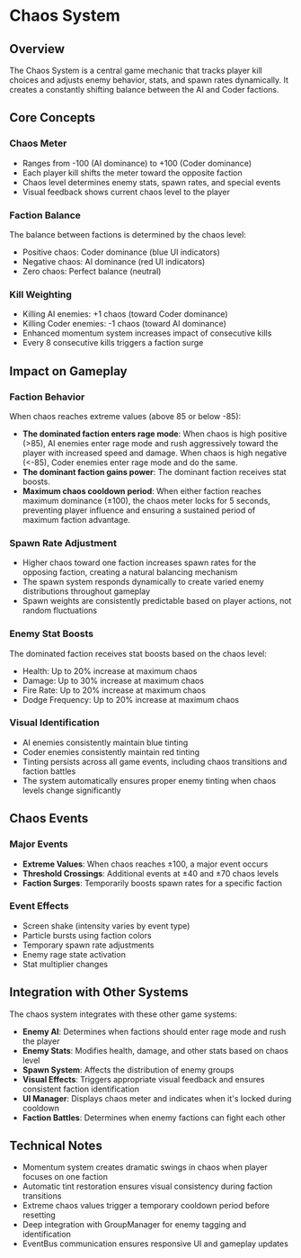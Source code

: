 # Chaos System

## Overview

The Chaos System is a central game mechanic that tracks player kill choices and adjusts enemy behavior, stats, and spawn rates dynamically. It creates a constantly shifting balance between the AI and Coder factions.

## Core Concepts

### Chaos Meter

- Ranges from -100 (AI dominance) to +100 (Coder dominance)
- Each player kill shifts the meter toward the opposite faction
- Chaos level determines enemy stats, spawn rates, and special events
- Visual feedback shows current chaos level to the player

### Faction Balance

The balance between factions is determined by the chaos level:
- Positive chaos: Coder dominance (blue UI indicators)
- Negative chaos: AI dominance (red UI indicators)
- Zero chaos: Perfect balance (neutral)

### Kill Weighting

- Killing AI enemies: +1 chaos (toward Coder dominance)
- Killing Coder enemies: -1 chaos (toward AI dominance)
- Enhanced momentum system increases impact of consecutive kills
- Every 8 consecutive kills triggers a faction surge

## Impact on Gameplay

### Faction Behavior

When chaos reaches extreme values (above 85 or below -85):

- **The dominated faction enters rage mode**: When chaos is high positive (>85), AI enemies enter rage mode and rush aggressively toward the player with increased speed and damage. When chaos is high negative (<-85), Coder enemies enter rage mode and do the same.
- **The dominant faction gains power**: The dominant faction receives stat boosts.
- **Maximum chaos cooldown period**: When either faction reaches maximum dominance (±100), the chaos meter locks for 5 seconds, preventing player influence and ensuring a sustained period of maximum faction advantage.

### Spawn Rate Adjustment

- Higher chaos toward one faction increases spawn rates for the opposing faction, creating a natural balancing mechanism
- The spawn system responds dynamically to create varied enemy distributions throughout gameplay
- Spawn weights are consistently predictable based on player actions, not random fluctuations

### Enemy Stat Boosts

The dominated faction receives stat boosts based on the chaos level:
- Health: Up to 20% increase at maximum chaos
- Damage: Up to 30% increase at maximum chaos
- Fire Rate: Up to 20% increase at maximum chaos
- Dodge Frequency: Up to 20% increase at maximum chaos

### Visual Identification

- AI enemies consistently maintain blue tinting
- Coder enemies consistently maintain red tinting
- Tinting persists across all game events, including chaos transitions and faction battles
- The system automatically ensures proper enemy tinting when chaos levels change significantly

## Chaos Events

### Major Events

- **Extreme Values**: When chaos reaches ±100, a major event occurs
- **Threshold Crossings**: Additional events at ±40 and ±70 chaos levels
- **Faction Surges**: Temporarily boosts spawn rates for a specific faction

### Event Effects

- Screen shake (intensity varies by event type)
- Particle bursts using faction colors
- Temporary spawn rate adjustments
- Enemy rage state activation
- Stat multiplier changes

## Integration with Other Systems

The chaos system integrates with these other game systems:

- **Enemy AI**: Determines when factions should enter rage mode and rush the player
- **Enemy Stats**: Modifies health, damage, and other stats based on chaos level
- **Spawn System**: Affects the distribution of enemy groups
- **Visual Effects**: Triggers appropriate visual feedback and ensures consistent faction identification
- **UI Manager**: Displays chaos meter and indicates when it's locked during cooldown
- **Faction Battles**: Determines when enemy factions can fight each other

## Technical Notes

- Momentum system creates dramatic swings in chaos when player focuses on one faction
- Automatic tint restoration ensures visual consistency during faction transitions
- Extreme chaos values trigger a temporary cooldown period before resetting
- Deep integration with GroupManager for enemy tagging and identification
- EventBus communication ensures responsive UI and gameplay updates
